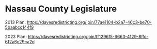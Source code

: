 # Nassau County Legislature

2013 Plan: https://davesredistricting.org/join/77ae1104-b2a7-46c3-be70-5baabcc144f9

2023 Plan: https://davesredistricting.org/join/ff1296f5-6663-4129-8ffc-6f2a6c29ca2d
